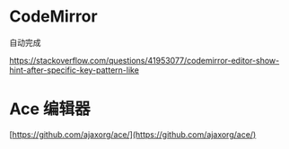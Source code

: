CodeMirror
===

自动完成

https://stackoverflow.com/questions/41953077/codemirror-editor-show-hint-after-specific-key-pattern-like

Ace 编辑器
===

[https://github.com/ajaxorg/ace/](https://github.com/ajaxorg/ace/)

